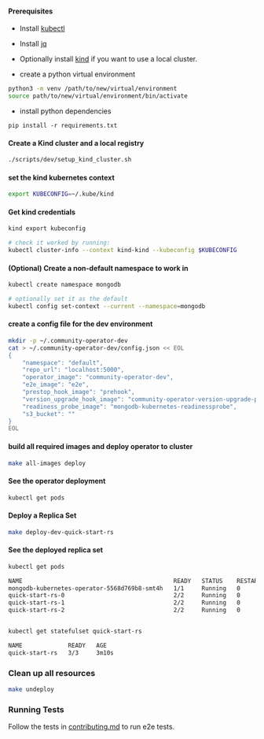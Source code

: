 
#### Prerequisites

* Install [kubectl](https://kubernetes.io/docs/tasks/tools/install-kubectl/)
* Install [jq](https://stedolan.github.io/jq/download/) 
* Optionally install [kind](https://kind.sigs.k8s.io/docs/user/quick-start/#installation) if you want to use a local cluster.

* create a python virtual environment

```bash
python3 -m venv /path/to/new/virtual/environment
source path/to/new/virtual/environment/bin/activate
```

* install python dependencies 
```
pip install -r requirements.txt
```

#### Create a Kind cluster and a local registry
```bash
./scripts/dev/setup_kind_cluster.sh
```

#### set the kind kubernetes context
```bash
export KUBECONFIG=~/.kube/kind
```

#### Get kind credentials
```bash
kind export kubeconfig

# check it worked by running:
kubectl cluster-info --context kind-kind --kubeconfig $KUBECONFIG
```


#### (Optional) Create a non-default namespace to work in
```bash
kubectl create namespace mongodb

# optionally set it as the default
kubectl config set-context --current --namespace=mongodb
```

#### create a config file for the dev environment
```bash
mkdir -p ~/.community-operator-dev
cat > ~/.community-operator-dev/config.json << EOL
{
    "namespace": "default",
    "repo_url": "localhost:5000",
    "operator_image": "community-operator-dev",
    "e2e_image": "e2e",
    "prestop_hook_image": "prehook",
    "version_upgrade_hook_image": "community-operator-version-upgrade-post-start-hook",
    "readiness_probe_image": "mongodb-kubernetes-readinessprobe",
    "s3_bucket": ""
}
EOL
```

#### build all required images and deploy operator to cluster
```bash
make all-images deploy
```

#### See the operator deployment
```bash
kubectl get pods
```

#### Deploy a Replica Set
```bash
make deploy-dev-quick-start-rs
```

#### See the deployed replica set
```bash
kubectl get pods

NAME                                           READY   STATUS    RESTARTS   AGE
mongodb-kubernetes-operator-5568d769b8-smt4h   1/1     Running   0          4m12s
quick-start-rs-0                               2/2     Running   0          2m49s
quick-start-rs-1                               2/2     Running   0          2m5s
quick-start-rs-2                               2/2     Running   0          87s


kubectl get statefulset quick-start-rs

NAME             READY   AGE
quick-start-rs   3/3     3m10s
```

### Clean up all resources
```bash
make undeploy
```

### Running Tests

Follow the tests in [contributing.md](../docs/contributing.md) to run e2e tests.